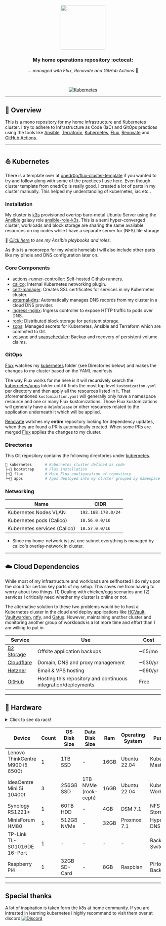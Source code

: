 <div align="center">

<img src="https://camo.githubusercontent.com/5b298bf6b0596795602bd771c5bddbb963e83e0f/68747470733a2f2f692e696d6775722e636f6d2f7031527a586a512e706e67" align="center" width="144px" height="144px"/>

### My home operations repository :octocat:

_... managed with Flux, Renovate and GitHub Actions_ 🤖

</div>

<br/>

<div align="center">

[![Kubernetes](https://img.shields.io/badge/v1.26-blue?style=for-the-badge&logo=kubernetes&logoColor=white)](https://k3s.io/)

</div>


---

## 📖 Overview

This is a mono repository for my home infrastructure and Kubernetes cluster. I try to adhere to Infrastructure as Code (IaC) and GitOps practices using the tools like [Ansible](https://www.ansible.com/), [Terraform](https://www.terraform.io/), [Kubernetes](https://kubernetes.io/), [Flux](https://github.com/fluxcd/flux2), [Renovate](https://github.com/renovatebot/renovate) and [GitHub Actions](https://github.com/features/actions).

---

## ⛵ Kubernetes

There is a template over at [onedr0p/flux-cluster-template](https://github.com/onedr0p/flux-cluster-template) if you wanted to try and follow along with some of the practices I use here. Even though cluster template from onedr0p is really good. I created a lot of parts in my cluster manually. This helped my understanding of kubernetes, iac etc..


### Installation

My cluster is [k3s](https://k3s.io/) provisioned overtop bare-metal Ubuntu Server using the [Ansible](https://www.ansible.com/) galaxy role [ansible-role-k3s](https://github.com/PyratLabs/ansible-role-k3s). This is a semi hyper-converged cluster, workloads and block storage are sharing the same available resources on my nodes while I have a separate server for (NFS) file storage.

🔸 _[Click here](./provision/kubernetes/servers/) to see my Ansible playbooks and roles._

As this is a monorepo for my whole homelab i will also include other parts like my pihole and DNS configuration later on. 


### Core Components

- [actions-runner-controller](https://github.com/actions/actions-runner-controller): Self-hosted Github runners.
- [calico](https://github.com/projectcalico/calico): Internal Kubernetes networking plugin.
- [cert-manager](https://cert-manager.io/docs/): Creates SSL certificates for services in my Kubernetes cluster.
- [external-dns](https://github.com/kubernetes-sigs/external-dns): Automatically manages DNS records from my cluster in a cloud DNS provider.
- [ingress-nginx](https://github.com/kubernetes/ingress-nginx/): Ingress controller to expose HTTP traffic to pods over DNS.
- [rook](https://github.com/rook/rook): Distributed block storage for peristent storage.
- [sops](https://toolkit.fluxcd.io/guides/mozilla-sops/): Managed secrets for Kubernetes, Ansible and Terraform which are commited to Git.
- [volsync](https://github.com/backube/volsync) and [snapscheduler](https://github.com/backube/snapscheduler): Backup and recovery of persistent volume claims.


### GitOps

[Flux](https://github.com/fluxcd/flux2) watches my [kubernetes](./kubernetes/) folder (see Directories below) and makes the changes to my cluster based on the YAML manifests.

The way Flux works for me here is it will recursively search the [kubernetes/apps](./kubernetes/apps) folder until it finds the most top level `kustomization.yaml` per directory and then apply all the resources listed in it. That aforementioned `kustomization.yaml` will generally only have a namespace resource and one or many Flux kustomizations. Those Flux kustomizations will generally have a `HelmRelease` or other resources related to the application underneath it which will be applied.

[Renovate](https://github.com/renovatebot/renovate) watches my **entire** repository looking for dependency updates, when they are found a PR is automatically created. When some PRs are merged [Flux](https://github.com/fluxcd/flux2) applies the changes to my cluster.

### Directories

This Git repository contains the following directories under [kubernetes](./kubernetes/).

```sh
📁 kubernetes      # Kubernetes cluster defined as code
├─📁 bootstrap     # Flux installation
├─📁 flux          # Main Flux configuration of repository
└─📁 apps          # Apps deployed into my cluster grouped by namespace (see below)
```


### Networking

| Name                                          | CIDR              |
|-----------------------------------------------|-------------------|
| Kubernetes Nodes VLAN                         | `192.168.178.0/24`|
| Kubernetes pods (Calico)                      | `10.56.0.0/16`    |
| Kubernetes services (Calico)                  | `10.57.0.0/16`    |

- Since my home-network is just one subnet everything is managed by calico's overlay-network in cluster.

---

## ☁️ Cloud Dependencies

While most of my infrastructure and workloads are selfhosted I do rely upon the cloud for certain key parts of my setup. This saves me from having to worry about two things. (1) Dealing with chicken/egg scenarios and (2) services I critically need whether my cluster is online or not.

The alternative solution to these two problems would be to host a Kubernetes cluster in the cloud and deploy applications like [HCVault](https://www.vaultproject.io/), [Vaultwarden](https://github.com/dani-garcia/vaultwarden), [ntfy](https://ntfy.sh/), and [Gatus](https://gatus.io/). However, maintaining another cluster and monitoring another group of workloads is a lot more time and effort than I am willing to put in.

| Service                                         | Use                                                               | Cost           |
|-------------------------------------------------|-------------------------------------------------------------------|----------------|
| [B2 Storage](https://www.backblaze.com/b2)      | Offsite application backups                                       | ~€5/mo         |
| [Cloudflare](https://www.cloudflare.com/)       | Domain, DNS and proxy management                                  | ~€30/yr        |
| [Hetzner](https://www.hetzner.com/)             | Email & VPS hosting                                               | ~€90/yr        |
| [GitHub](https://github.com/)                   | Hosting this repository and continuous integration/deployments    | Free           |

---

## 🔧 Hardware

<details>
  <summary>Click to see da rack!</summary>

  <img src="https://user-images.githubusercontent.com/71972864/225144867-8657dd4e-09fb-4f39-9a2a-9945a1c20a30.png" align="center" width="200px" alt="rack"/>
</details>

| Device                           | Count | OS Disk Size | Data Disk Size              | Ram  | Operating System | Purpose             |
|----------------------------------|-------|--------------|-----------------------------|------|------------------|---------------------|
| Lenovo ThinkCentre M900 i5 6500t | 1     | 1TB SSD      | -                           | 16GB | Ubuntu 22.04     | Kubernetes Masters  |
| IdeaCentre Mini 5i 10400t        | 3     | 256GB SSD    | 1TB NVMe (rook-ceph)        | 16GB | Ubuntu 22.04     | Kubernetes Worker   |
| Synology RS1221+                 | 1     | 60TB HDD     | -                           | 4GB  | DSM 7.1          | NFS Storage         |
| MinisForum HM80                  | 1     | 512GB NVMe   | -                           | 32GB | Proxmox 7.1      | Hypervisor DNS etc. |
| TP-Link TL-SG1016DE 16-Port      | 1     | -            | -                           | -    | -                | Rack-Switch         |
| Raspberry Pi4                    | 1     | 32GB SD-Card | -                           | 8GB  | Raspbian         | PiHole & Backupsvc  |

---

## Special thanks
A lot of inspiration is taken form the k8s at home community. If you are intrested in learning kubernetes i highly recommand to visit them over at discord
[![Discord](https://img.shields.io/discord/673534664354430999?style=for-the-badge&label&logo=discord&logoColor=white&color=blue)](https://discord.gg/k8s-at-home)
